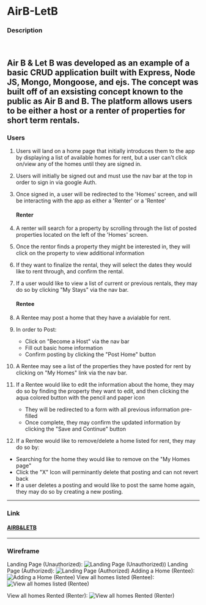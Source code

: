 # AirB-LetB

### Description
<br>


Air B & Let B was developed as an example of a basic CRUD application built with Express, Node JS, Mongo, Mongoose, and ejs. The concept was built off of an exsisting concept known to the public as Air B and B. The platform allows users to be either a host or a renter of properties for short term rentals.
------------

### Users

1. Users will land on a home page that initially introduces them to the app by displaying a list of available homes for rent, but a user can't click on/view any of the homes until they are signed in.
2. Users will initially be signed out and must use the nav bar at the top in order to sign in via google Auth.
3. Once signed in, a user will be redirected to the 'Homes' screen, and will be interacting with the app as either a 'Renter' or a 'Rentee'

    #### Renter
1. A renter will search for a property by scrolling through the list of posted properties located on the left of the 'Homes' screen.
2. Once the rentor finds a property they might be interested in, they will click on the property to view additional information
3. If they want to finalize the rental, they will select the dates they would like to rent through, and confirm the rental.
4. If a user would like to view a list of current or previous rentals, they may do so by clicking "My Stays" via the nav bar.
   #### Rentee
1. A Rentee may post a home that they have a avialable for rent. 
2. In order to Post:
    * Click on "Become a Host" via the nav bar
    * Fill out basic home information
    * Confirm posting by clicking the "Post Home" button
3. A Rentee may see a list of the properties they have posted for rent by clicking on "My Homes" link via the nav bar.
4. If a Rentee would like to edit the information about the home, they may do so by finding the property they want to edit, and then clicking the aqua colored button with the pencil and paper icon
    * They will be redirected to a form with all previous information pre-filled
    * Once complete, they may confirm the updated information by clicking the "Save and Continue" button
5. If a Rentee would like to remove/delete a home listed for rent, they may do so by:
 * Searching for the home they would like to remove on the "My Homes page"
 * Click the "X" Icon will perminantly delete that posting and can not revert back
 * If a user deletes a posting and would like to post the same home again, they may do so by creating a new posting. 
------------

### Link
#### [AIRB&LETB](https://airbletb.herokuapp.com/ "Link To AIRB&LETB")
------------

### Wireframe
Landing Page (Unauthorized): ![Landing Page (Unauthorized)](https://i.imgur.com/W8flhqq.png))
Landing Page (Authorized): ![Landing Page (Authorized)](https://i.imgur.com/9m8Z1Yu.png)
Adding a Home (Rentee): ![Adding a Home (Rentee)](https://i.imgur.com/5V876x3.png)
View all homes listed (Rentee): ![View all homes listed (Rentee)](https://i.imgur.com/wQkBhBW.png)

View all homes Rented (Renter): ![View all homes Rented (Renter)](https://i.imgur.com/pDWcfIq.png)


